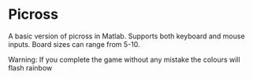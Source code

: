 # Picross
A basic version of picross in Matlab. 
Supports both keyboard and mouse inputs. 
Board sizes can range from 5-10. 

Warning: If you complete the game without any mistake the colours will flash rainbow
